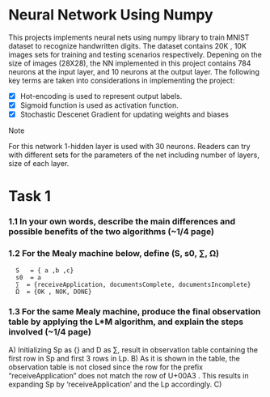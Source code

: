 # Neural Network Using Numpy

This projects implements neural nets using numpy library to train MNIST dataset to recognize handwritten digits. The dataset contains 20K , 10K images sets for training and testing scenarios respectively.
Depening on the size of images (28X28), the NN implemented in this project contains 784 neurons at the input layer, and 10 neurons at the output layer. The following key terms are taken into considerations in implementing the project:
  - [x] Hot-encoding is used to represent output labels.
  - [x] Sigmoid function is used as activation function.
  - [x] Stochastic Descenet Gradient for updating weights and biases

> [!NOTE]
> For this network 1-hidden layer is used with 30 neurons. Readers can try with different sets for the parameters of the net including number of layers, size of each layer.




# Task 1
### 1.1 In your own words, describe the main differences and possible benefits of the two algorithms (~1/4 page)
### 1.2 For the Mealy machine below, define (S, s0, ∑, Ω)
      S   = { a ,b ,c}
      s0  = a
      ∑  = {receiveApplication, documentsComplete, documentsIncomplete}
      Ω  = {OK , NOK, DONE}

### 1.3 For the same Mealy machine, produce the final observation table by applying the L*M algorithm, and explain the steps involved (~1/4 page)
A) Initializing Sp as {} and D as ∑, result in observation table containing the first row in Sp and first 3 rows in Lp.
B) As it is shown in the table, the observation table is not closed since the row for the prefix “receiveApplication” does not match the row of U+00A3 . This results in expanding Sp by ‘receiveApplication’ and the Lp accordingly.
C) 






